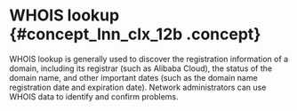 # WHOIS lookup {#concept_lnn_clx_12b .concept}

WHOIS lookup is generally used to discover the registration information of a domain, including its registrar \(such as Alibaba Cloud\), the status of the domain name, and other important dates \(such as the domain name registration date and expiration date\). Network administrators can use WHOIS data to identify and confirm problems.

